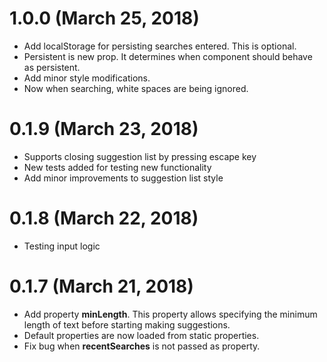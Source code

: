 # 1.0.0 (March 25, 2018)

* Add localStorage for persisting searches entered. This is optional.
* Persistent is new prop. It determines when component should behave as persistent.
* Add minor style modifications.
* Now when searching, white spaces are being ignored.

# 0.1.9 (March 23, 2018)

* Supports closing suggestion list by pressing escape key
* New tests added for testing new functionality
* Add minor improvements to suggestion list style

# 0.1.8 (March 22, 2018)

* Testing input logic

# 0.1.7 (March 21, 2018)

* Add property **minLength**. This property allows specifying the minimum length of text before starting making suggestions.
* Default properties are now loaded from static properties.
* Fix bug when **recentSearches** is not passed as property. 
